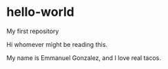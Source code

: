 # hello-world
My first repository

Hi whomever might be reading this.

My name is Emmanuel  Gonzalez, and I love real tacos.
